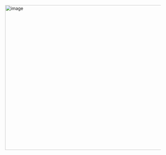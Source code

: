 <img width="962" height="468" alt="image" src="https://github.com/user-attachments/assets/d1ea99a0-ec7e-43ea-a22d-308f9a10fcc9" />
